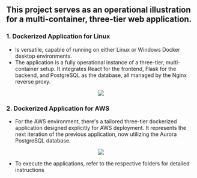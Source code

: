 ## This project serves as an operational illustration for a multi-container, three-tier web application. 
  ### 1. Dockerized Application for Linux
  - Is versatile, capable of running on either Linux or Windows Docker desktop environments.
   - The application is a fully operational instance of a three-tier, multi-container setup. It integrates React for the frontend, Flask for the backend, and PostgreSQL as the database, all managed by the Nginx reverse proxy.

<p align="center">
  <img src="https://github.com/k-mughal/Ansible/assets/18217530/bfaa523b-8e34-42fa-8a55-bfe5712d9cdb">
</p>


### 2. Dockerized Application for AWS
 - For the AWS environment, there's a tailored three-tier dockerized application designed explicitly for AWS deployment. It represents the next iteration of the previous application, now utilizing the Aurora PostgreSQL database.

<p align="center">
  <img src="https://github.com/k-mughal/dockerized-3-tier-app/assets/18217530/df205327-17fd-4507-9b4e-28e5b8b4c6cc">
</p>


- To execute the applications, refer to the respective folders for detailed instructions
